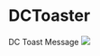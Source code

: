 # DCToaster
DC Toast Message
[![](https://jitpack.io/v/Jehad94/DCToaster.svg)](https://jitpack.io/#Jehad94/DCToaster)
